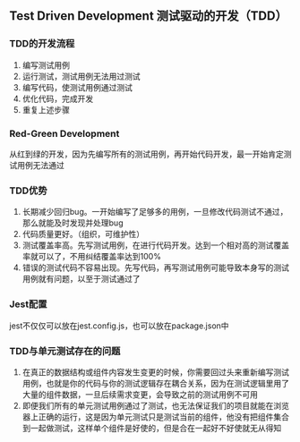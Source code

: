 ## Test Driven Development 测试驱动的开发（TDD）
### TDD的开发流程
1. 编写测试用例
2. 运行测试，测试用例无法用过测试
3. 编写代码，使测试用例通过测试
4. 优化代码，完成开发
5. 重复上述步骤
### Red-Green Development
从红到绿的开发，因为先编写所有的测试用例，再开始代码开发，最一开始肯定测试用例无法通过
### TDD优势
1. 长期减少回归bug。一开始编写了足够多的用例，一旦修改代码测试不通过，那么就能及时发现并处理bug
2. 代码质量更好。（组织，可维护性）
3. 测试覆盖率高。先写测试用例，在进行代码开发。达到一个相对高的测试覆盖率就可以了，不用纠结覆盖率达到100%
4. 错误的测试代码不容易出现。先写代码，再写测试用例可能导致本身写的测试用例就有问题，以至于测试通过了

### Jest配置
jest不仅仅可以放在jest.config.js，也可以放在package.json中

### TDD与单元测试存在的问题
1. 在真正的数据结构或组件内容发生变更的时候，你需要回过头来重新编写测试用例，也就是你的代码与你的测试逻辑存在耦合关系，因为在测试逻辑里用了大量的组件数据，一旦后续需求变更，会导致之前的测试用例不可用
2. 即便我们所有的单元测试用例通过了测试，也无法保证我们的项目就能在浏览器上正确的运行，这是因为单元测试只是测试当前的组件，他没有把组件集合到一起做测试，这样单个组件是好使的，但是合在一起好不好使就无从得知